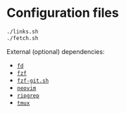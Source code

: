 # Configuration files

```bash
./links.sh
./fetch.sh
```

External (optional) dependencies:

- [`fd`](https://github.com/sharkdp/fd)
- [`fzf`](https://github.com/junegunn/fzf)
- [`fzf-git.sh`](https://github.com/junegunn/fzf-git.sh)
- [`neovim`](https://neovim.io/)
- [`ripgrep`](https://github.com/BurntSushi/ripgrep)
- [`tmux`](https://github.com/tmux/tmux)
